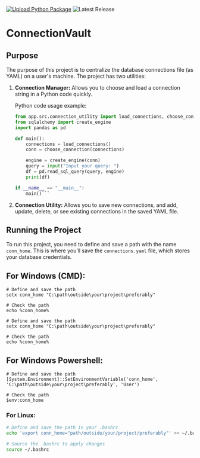 [![Upload Python Package](https://github.com/ankit48365/ConnectionVault/actions/workflows/python-publish.yml/badge.svg)](https://github.com/ankit48365/ConnectionVault/actions/workflows/python-publish.yml)
![Latest Release](https://img.shields.io/badge/release-v0.0.4-blue)

# ConnectionVault

## Purpose


The purpose of this project is to centralize the database connections file (as YAML) on a user's machine. The project has two utilities:

1. **Connection Manager:** Allows you to choose and load a connection string in a Python code quickly.

   Python code usage example:

   ```python
   from app.src.connection_utility import load_connections, choose_connection
   from sqlalchemy import create_engine
   import pandas as pd

   def main():
       connections = load_connections()
       conn = choose_connection(connections)

       engine = create_engine(conn)
       query = input("Input your query: ")
       df = pd.read_sql_query(query, engine)
       print(df)

   if __name__ == "__main__":
       main()```
2. **Connection Utility:** Allows you to save new connections, and add, update, delete, or see existing connections in the saved YAML file.

## Running the Project

To run this project, you need to define and save a path with the name `conn_home`. This is where you’ll save the `connections.yaml` file, which stores your database credentials.

## For Windows (CMD):

```
# Define and save the path
setx conn_home "C:\path\outside\your\project\preferably"

# Check the path
echo %conn_home%

# Define and save the path
setx conn_home "C:\path\outside\your\project\preferably"

# Check the path
echo %conn_home%
```
## For Windows Powershell:

```
# Define and save the path
[System.Environment]::SetEnvironmentVariable('conn_home', 'C:\path\outside\your\project\preferably', 'User')

# Check the path
$env:conn_home
```

### For Linux:

```bash
# Define and save the path in your .bashrc
echo 'export conn_home="path/outside/your/project/preferably"' >> ~/.bashrc

# Source the .bashrc to apply changes
source ~/.bashrc
```
